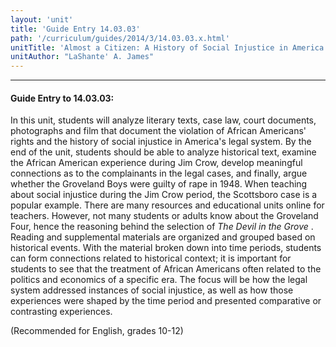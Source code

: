 ```yaml
---
layout: 'unit'
title: 'Guide Entry 14.03.03'
path: '/curriculum/guides/2014/3/14.03.03.x.html'
unitTitle: 'Almost a Citizen: A History of Social Injustice in America'
unitAuthor: "LaShante' A. James"
---
```


<body>
<hr/>
 <h4>
  Guide Entry to 14.03.03:
 </h4>
 <p>
  In this unit, students will analyze literary texts, case law, court documents, photographs and film that document the violation of African Americans' rights and the history of social injustice in America's legal system. By the end of the unit, students should be able to analyze historical text, examine the African American experience during Jim Crow, develop meaningful connections as to the complainants in the legal cases, and finally, argue whether the Groveland Boys were guilty of rape in 1948. When teaching about social injustice during the Jim Crow period, the Scottsboro case is a popular example. There are many resources and educational units online for teachers. However, not many students or adults know about the Groveland Four, hence the reasoning behind the selection of
  <i>
   The Devil in the Grove
  </i>
  . Reading and supplemental materials are organized and grouped based on historical events. With the material broken down into time periods, students can form connections related to historical context; it is important for students to see that the treatment of African Americans often related to the politics and economics of a specific era. The focus will be how the legal system addressed instances of social injustice, as well as how those experiences were shaped by the time period and presented comparative or contrasting experiences.
 </p>
<p>
  (Recommended for English, grades 10-12)
  <b>
  </b>
 </p>

</body>
